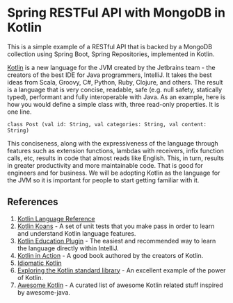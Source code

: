 # Spring RESTFul API with MongoDB in Kotlin #

This is a simple example of a RESTful API that is backed by a MongoDB collection using Spring Boot, Spring Repositories, implemented in Kotlin. 

[Kotlin](https://kotlinlang.org/) is a new language for the JVM created by the Jetbrains team - the creators of the best IDE for Java programmers, IntelliJ. It takes the best ideas from Scala, Groovy, C#, Python, Ruby, Clojure, and others.  The result is a language that is very concise, readable, safe (e.g. null safety, statically typed), performant and fully interoperable with Java.  As an example, here is how you would define a simple class with, three read-only properties.  It is one line.

```
class Post (val id: String, val categories: String, val content: String)

```

This conciseness, along with the expressiveness of the language through features such as extension functions, lambdas with receivers, infix function calls, etc, results in code that almost reads like English. This, in turn, results in greater productivity and more maintainable code.  That is good for engineers and for business.  We will be adopting Kotlin as the language for the JVM so it is important for people to start getting familiar with it.  

## References ##

1. [Kotlin Language Reference](https://kotlinlang.org/docs/reference/)
2. [Kotlin Koans](https://kotlinlang.org/docs/tutorials/koans.html) - A set of unit tests that you make pass in order to learn and understand Kotlin language features.
3. [Kotlin Education Plugin](https://blog.jetbrains.com/kotlin/2016/03/kotlin-educational-plugin/) - The easiest and recommended way to learn the language directly within IntelliJ.
4. [Kotlin in Action](https://www.amazon.ca/Kotlin-Action-Dmitry-Jemerov/dp/1617293296/ref=sr_1_1?ie=UTF8&qid=1492439407&sr=8-1&keywords=Kotlin) - A good book authored by the creators of Kotlin.
5. [Idiomatic Kotlin](https://blog.philipphauer.de/idiomatic-kotlin-best-practices/)
6. [Exploring the Kotlin standard library](http://beust.com/weblog/2015/10/30/exploring-the-kotlin-standard-library/) - An excellent example of the power of Kotlin.
7. [Awesome Kotlin](https://github.com/KotlinBy/awesome-kotlin) - A curated list of awesome Kotlin related stuff inspired by awesome-java.